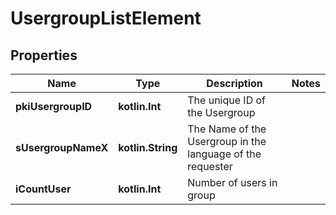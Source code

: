 
# UsergroupListElement

## Properties
Name | Type | Description | Notes
------------ | ------------- | ------------- | -------------
**pkiUsergroupID** | **kotlin.Int** | The unique ID of the Usergroup | 
**sUsergroupNameX** | **kotlin.String** | The Name of the Usergroup in the language of the requester | 
**iCountUser** | **kotlin.Int** | Number of users in group | 



